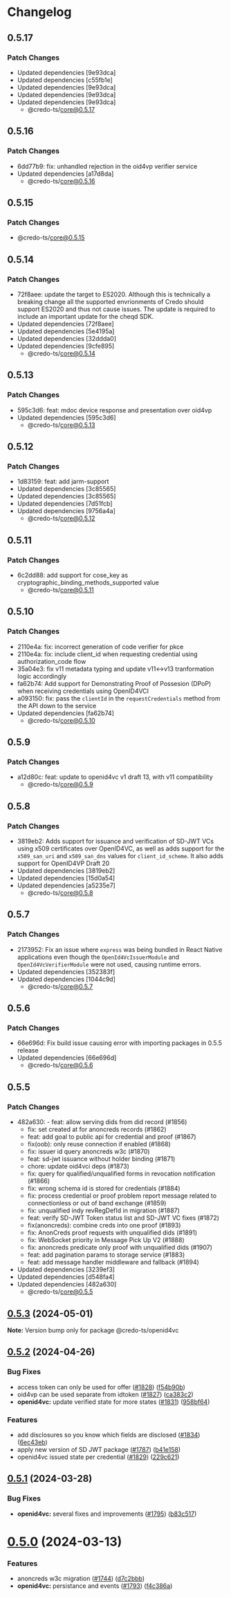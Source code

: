 # Changelog

## 0.5.17

### Patch Changes

- Updated dependencies [9e93dca]
- Updated dependencies [c55fb1e]
- Updated dependencies [9e93dca]
- Updated dependencies [9e93dca]
- Updated dependencies [9e93dca]
  - @credo-ts/core@0.5.17

## 0.5.16

### Patch Changes

- 6dd77b9: fix: unhandled rejection in the oid4vp verifier service
- Updated dependencies [a17d8da]
  - @credo-ts/core@0.5.16

## 0.5.15

### Patch Changes

- @credo-ts/core@0.5.15

## 0.5.14

### Patch Changes

- 72f8aee: update the target to ES2020. Although this is technically a breaking change all the supported envrionments of Credo should support ES2020 and thus not cause issues. The update is required to include an important update for the cheqd SDK.
- Updated dependencies [72f8aee]
- Updated dependencies [5e4195a]
- Updated dependencies [32ddda0]
- Updated dependencies [9cfe895]
  - @credo-ts/core@0.5.14

## 0.5.13

### Patch Changes

- 595c3d6: feat: mdoc device response and presentation over oid4vp
- Updated dependencies [595c3d6]
  - @credo-ts/core@0.5.13

## 0.5.12

### Patch Changes

- 1d83159: feat: add jarm-support
- Updated dependencies [3c85565]
- Updated dependencies [3c85565]
- Updated dependencies [7d51fcb]
- Updated dependencies [9756a4a]
  - @credo-ts/core@0.5.12

## 0.5.11

### Patch Changes

- 6c2dd88: add support for cose_key as cryptographic_binding_methods_supported value
  - @credo-ts/core@0.5.11

## 0.5.10

### Patch Changes

- 2110e4a: fix: incorrect generation of code verifier for pkce
- 2110e4a: fix: include client_id when requesting credential using authorization_code flow
- 35a04e3: fix v11 metadata typing and update v11<->v13 tranformation logic accordingly
- fa62b74: Add support for Demonstrating Proof of Possesion (DPoP) when receiving credentials using OpenID4VCI
- a093150: fix: pass the `clientId` in the `requestCredentials` method from the API down to the service
- Updated dependencies [fa62b74]
  - @credo-ts/core@0.5.10

## 0.5.9

### Patch Changes

- a12d80c: feat: update to openid4vc v1 draft 13, with v11 compatibility
  - @credo-ts/core@0.5.9

## 0.5.8

### Patch Changes

- 3819eb2: Adds support for issuance and verification of SD-JWT VCs using x509 certificates over OpenID4VC, as well as adds support for the `x509_san_uri` and `x509_san_dns` values for `client_id_scheme`. It also adds support for OpenID4VP Draft 20
- Updated dependencies [3819eb2]
- Updated dependencies [15d0a54]
- Updated dependencies [a5235e7]
  - @credo-ts/core@0.5.8

## 0.5.7

### Patch Changes

- 2173952: Fix an issue where `express` was being bundled in React Native applications even though the `OpenId4VcIssuerModule` and `OpenId4VcVerifierModule` were not used, causing runtime errors.
- Updated dependencies [352383f]
- Updated dependencies [1044c9d]
  - @credo-ts/core@0.5.7

## 0.5.6

### Patch Changes

- 66e696d: Fix build issue causing error with importing packages in 0.5.5 release
- Updated dependencies [66e696d]
  - @credo-ts/core@0.5.6

## 0.5.5

### Patch Changes

- 482a630: - feat: allow serving dids from did record (#1856)
  - fix: set created at for anoncreds records (#1862)
  - feat: add goal to public api for credential and proof (#1867)
  - fix(oob): only reuse connection if enabled (#1868)
  - fix: issuer id query anoncreds w3c (#1870)
  - feat: sd-jwt issuance without holder binding (#1871)
  - chore: update oid4vci deps (#1873)
  - fix: query for qualified/unqualified forms in revocation notification (#1866)
  - fix: wrong schema id is stored for credentials (#1884)
  - fix: process credential or proof problem report message related to connectionless or out of band exchange (#1859)
  - fix: unqualified indy revRegDefId in migration (#1887)
  - feat: verify SD-JWT Token status list and SD-JWT VC fixes (#1872)
  - fix(anoncreds): combine creds into one proof (#1893)
  - fix: AnonCreds proof requests with unqualified dids (#1891)
  - fix: WebSocket priority in Message Pick Up V2 (#1888)
  - fix: anoncreds predicate only proof with unqualified dids (#1907)
  - feat: add pagination params to storage service (#1883)
  - feat: add message handler middleware and fallback (#1894)
- Updated dependencies [3239ef3]
- Updated dependencies [d548fa4]
- Updated dependencies [482a630]
  - @credo-ts/core@0.5.5

## [0.5.3](https://github.com/openwallet-foundation/credo-ts/compare/v0.5.2...v0.5.3) (2024-05-01)

**Note:** Version bump only for package @credo-ts/openid4vc

## [0.5.2](https://github.com/openwallet-foundation/credo-ts/compare/v0.5.1...v0.5.2) (2024-04-26)

### Bug Fixes

- access token can only be used for offer ([#1828](https://github.com/openwallet-foundation/credo-ts/issues/1828)) ([f54b90b](https://github.com/openwallet-foundation/credo-ts/commit/f54b90b0530b43a04df6299a39414a142d73276e))
- oid4vp can be used separate from idtoken ([#1827](https://github.com/openwallet-foundation/credo-ts/issues/1827)) ([ca383c2](https://github.com/openwallet-foundation/credo-ts/commit/ca383c284e2073992a1fd280fca99bee1c2e19f8))
- **openid4vc:** update verified state for more states ([#1831](https://github.com/openwallet-foundation/credo-ts/issues/1831)) ([958bf64](https://github.com/openwallet-foundation/credo-ts/commit/958bf647c086a2ca240e9ad140defc39b7f20f43))

### Features

- add disclosures so you know which fields are disclosed ([#1834](https://github.com/openwallet-foundation/credo-ts/issues/1834)) ([6ec43eb](https://github.com/openwallet-foundation/credo-ts/commit/6ec43eb1f539bd8d864d5bbd2ab35459809255ec))
- apply new version of SD JWT package ([#1787](https://github.com/openwallet-foundation/credo-ts/issues/1787)) ([b41e158](https://github.com/openwallet-foundation/credo-ts/commit/b41e158098773d2f59b5b5cfb82cc6be06a57acd))
- openid4vc issued state per credential ([#1829](https://github.com/openwallet-foundation/credo-ts/issues/1829)) ([229c621](https://github.com/openwallet-foundation/credo-ts/commit/229c62177c04060c7ca4c19dfd35bab328035067))

## [0.5.1](https://github.com/openwallet-foundation/credo-ts/compare/v0.5.0...v0.5.1) (2024-03-28)

### Bug Fixes

- **openid4vc:** several fixes and improvements ([#1795](https://github.com/openwallet-foundation/credo-ts/issues/1795)) ([b83c517](https://github.com/openwallet-foundation/credo-ts/commit/b83c5173070594448d92f801331b3a31c7ac8049))

# [0.5.0](https://github.com/openwallet-foundation/credo-ts/compare/v0.4.2...v0.5.0) (2024-03-13)

### Features

- anoncreds w3c migration ([#1744](https://github.com/openwallet-foundation/credo-ts/issues/1744)) ([d7c2bbb](https://github.com/openwallet-foundation/credo-ts/commit/d7c2bbb4fde57cdacbbf1ed40c6bd1423f7ab015))
- **openid4vc:** persistance and events ([#1793](https://github.com/openwallet-foundation/credo-ts/issues/1793)) ([f4c386a](https://github.com/openwallet-foundation/credo-ts/commit/f4c386a6ccf8adb829cad30b81d524e6ffddb029))
